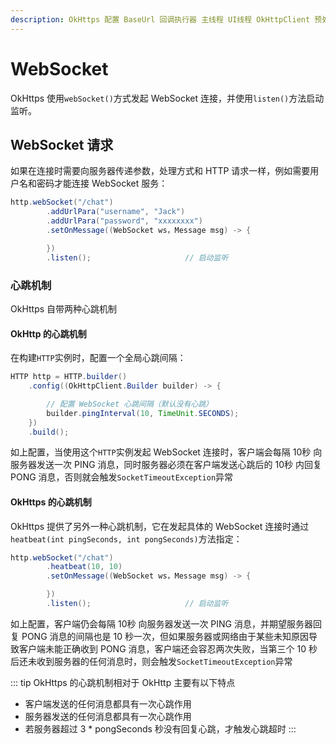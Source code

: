 ```yaml
---
description: OkHttps 配置 BaseUrl 回调执行器 主线程 UI线程 OkHttpClient 预处理器 TOKEN问题最佳解决方案 刷新TOKEN 全局 回调监听 下载监听 回调阻断 拦截器 CookieJar、SSL、缓存、代理、事件监听
---
```


# WebSocket

OkHttps 使用`webSocket()`方式发起 WebSocket 连接，并使用`listen()`方法启动监听。 

## WebSocket 请求

如果在连接时需要向服务器传递参数，处理方式和 HTTP 请求一样，例如需要用户名和密码才能连接 WebSocket 服务：

```java
http.webSocket("/chat") 
        .addUrlPara("username", "Jack")
        .addUrlPara("password", "xxxxxxxx")
        .setOnMessage((WebSocket ws，Message msg) -> {

        })
        .listen();                     // 启动监听
```

### 心跳机制

OkHttps 自带两种心跳机制

#### OkHttp 的心跳机制

在构建`HTTP`实例时，配置一个全局心跳间隔：

```java
HTTP http = HTTP.builder()
    .config((OkHttpClient.Builder builder) -> {

        // 配置 WebSocket 心跳间隔（默认没有心跳）
        builder.pingInterval(10, TimeUnit.SECONDS);
    })
    .build();
```

如上配置，当使用这个`HTTP`实例发起 WebSocket 连接时，客户端会每隔 10秒 向服务器发送一次 PING 消息，同时服务器必须在客户端发送心跳后的 10秒 内回复 PONG 消息，否则就会触发`SocketTimeoutException`异常

#### OkHttps 的心跳机制

OkHttps 提供了另外一种心跳机制，它在发起具体的 WebSocket 连接时通过`heatbeat(int pingSeconds, int pongSeconds)`方法指定：

```java
http.webSocket("/chat") 
        .heatbeat(10, 10)
        .setOnMessage((WebSocket ws，Message msg) -> {

        })
        .listen();                     // 启动监听
```

如上配置，客户端仍会每隔 10秒 向服务器发送一次 PING 消息，并期望服务器回复 PONG 消息的间隔也是 10 秒一次，但如果服务器或网络由于某些未知原因导致客户端未能正确收到 PONG 消息，客户端还会容忍两次失败，当第三个 10 秒后还未收到服务器的任何消息时，则会触发`SocketTimeoutException`异常

::: tip OkHttps 的心跳机制相对于 OkHttp 主要有以下特点
* 客户端发送的任何消息都具有一次心跳作用
* 服务器发送的任何消息都具有一次心跳作用
* 若服务器超过 3 * pongSeconds 秒没有回复心跳，才触发心跳超时
:::


<br/>

<Vssue :title="$title" />